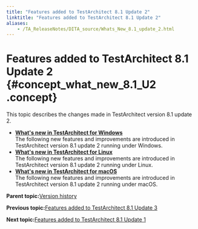 ```yaml
--- 
title: "Features added to TestArchitect 8.1 Update 2"
linktitle: "Features added to TestArchitect 8.1 Update 2"
aliases: 
    - /TA_ReleaseNotes/DITA_source/Whats_New_8.1_update_2.html
---
```

# Features added to TestArchitect 8.1 Update 2 {#concept_what_new_8.1_U2 .concept}

This topic describes the changes made in TestArchitect version 8.1 update 2.

-   **[What's new in TestArchitect for Windows](../../TA_ReleaseNotes/DITA_source/Whats_New_8.1_update_2_Windows.html)**  
The following new features and improvements are introduced in TestArchitect version 8.1 update 2 running under Windows.
-   **[What's new in TestArchitect for Linux](../../TA_ReleaseNotes/DITA_source/Whats_New_8.1_update_2_Linux.html)**  
The following new features and improvements are introduced in TestArchitect version 8.1 update 2 running under Linux.
-   **[What's new in TestArchitect for macOS](../../TA_ReleaseNotes/DITA_source/Whats_New_8.1_update_2_Mac.html)**  
The following new features and improvements are introduced in TestArchitect version 8.1 update 2 running under macOS.

**Parent topic:**[Version history](../../TA_ReleaseNotes/DITA_source/Version_History.html)

**Previous topic:**[Features added to TestArchitect 8.1 Update 3](../../TA_ReleaseNotes/DITA_source/Whats_New_8.1_update_3.html)

**Next topic:**[Features added to TestArchitect 8.1 Update 1](../../TA_ReleaseNotes/DITA_source/Whats_New_8.1_update_1.html)

